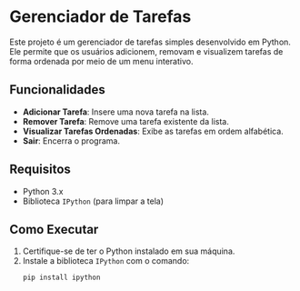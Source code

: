 # Gerenciador de Tarefas

Este projeto é um gerenciador de tarefas simples desenvolvido em Python. Ele permite que os usuários adicionem, removam e visualizem tarefas de forma ordenada por meio de um menu interativo.

## Funcionalidades

- **Adicionar Tarefa**: Insere uma nova tarefa na lista.
- **Remover Tarefa**: Remove uma tarefa existente da lista.
- **Visualizar Tarefas Ordenadas**: Exibe as tarefas em ordem alfabética.
- **Sair**: Encerra o programa.

## Requisitos

- Python 3.x
- Biblioteca `IPython` (para limpar a tela)

## Como Executar

1. Certifique-se de ter o Python instalado em sua máquina.
2. Instale a biblioteca `IPython` com o comando:
   ```bash
   pip install ipython